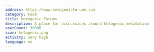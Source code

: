 ```yaml
---
address: https://www.ketogenicforums.com
category: Food
title: Ketogenic Forums
description: A place for discussions around ketogenic metabolism
userCount: 38096
icon: ketogenic.png
activity: very high
language: en
---
```

